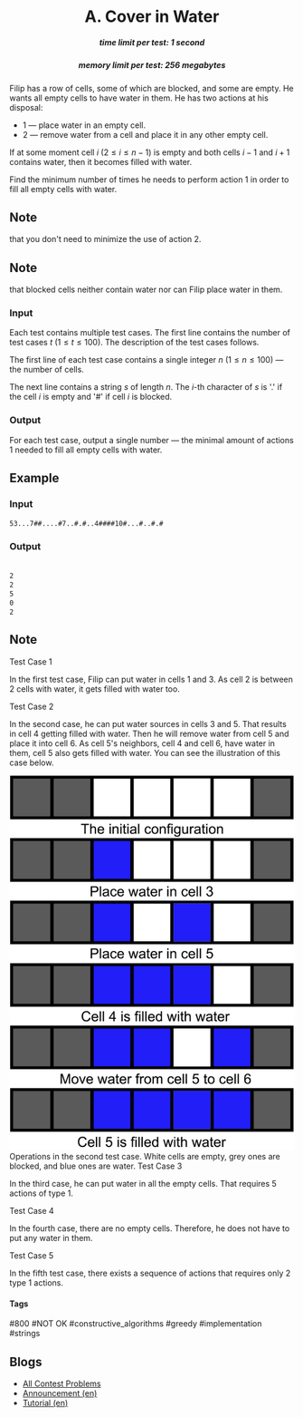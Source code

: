 <h1 style='text-align: center;'> A. Cover in Water</h1>

<h5 style='text-align: center;'>time limit per test: 1 second</h5>
<h5 style='text-align: center;'>memory limit per test: 256 megabytes</h5>

Filip has a row of cells, some of which are blocked, and some are empty. He wants all empty cells to have water in them. He has two actions at his disposal:

* $1$ — place water in an empty cell.
* $2$ — remove water from a cell and place it in any other empty cell.

If at some moment cell $i$ ($2 \le i \le n-1$) is empty and both cells $i-1$ and $i+1$ contains water, then it becomes filled with water.

Find the minimum number of times he needs to perform action $1$ in order to fill all empty cells with water. 

## Note

 that you don't need to minimize the use of action $2$. 
## Note

 that blocked cells neither contain water nor can Filip place water in them.

### Input

Each test contains multiple test cases. The first line contains the number of test cases $t$ ($1 \le t \le 100$). The description of the test cases follows.

The first line of each test case contains a single integer $n$ ($1 \le n \le 100$) — the number of cells. 

The next line contains a string $s$ of length $n$. The $i$-th character of $s$ is '.' if the cell $i$ is empty and '#' if cell $i$ is blocked.

### Output

For each test case, output a single number — the minimal amount of actions $1$ needed to fill all empty cells with water.

## Example

### Input


```text
53...7##....#7..#.#..4####10#...#..#.#
```
### Output

```text

2
2
5
0
2

```
## Note

Test Case 1

In the first test case, Filip can put water in cells $1$ and $3$. As cell $2$ is between $2$ cells with water, it gets filled with water too.

Test Case 2

In the second case, he can put water sources in cells $3$ and $5$. That results in cell $4$ getting filled with water. Then he will remove water from cell $5$ and place it into cell $6$. As cell $5$'s neighbors, cell $4$ and cell $6$, have water in them, cell $5$ also gets filled with water. You can see the illustration of this case below.

 ![](images/fcc60cd6e17fd940c25a267ec02acf4508cfb224.png) Operations in the second test case. White cells are empty, grey ones are blocked, and blue ones are water. Test Case 3

In the third case, he can put water in all the empty cells. That requires $5$ actions of type $1$.

Test Case 4

In the fourth case, there are no empty cells. Therefore, he does not have to put any water in them.

Test Case 5

In the fifth test case, there exists a sequence of actions that requires only $2$ type $1$ actions.



#### Tags 

#800 #NOT OK #constructive_algorithms #greedy #implementation #strings 

## Blogs
- [All Contest Problems](../Codeforces_Round_911_(Div._2).md)
- [Announcement (en)](../blogs/Announcement_(en).md)
- [Tutorial (en)](../blogs/Tutorial_(en).md)
